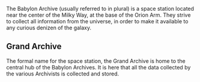 The Babylon Archive (usually referred to in plural) is a space station located near the center of the Milky Way, at the base of the Orion Arm. They strive to collect all information from the universe, in order to make it available to any curious denizen of the galaxy.

## Grand Archive
The formal name for the space station, the Grand Archive is home to the central hub of the Babylon Archives. It is here that all the data collected by the various Archivists is collected and stored. 